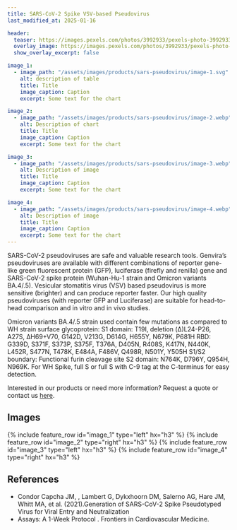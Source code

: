 ```yaml
---
title: SARS-CoV-2 Spike VSV-based Pseudovirus
last_modified_at: 2025-01-16

header:
  teaser: https://images.pexels.com/photos/3992933/pexels-photo-3992933.jpeg?auto=compress&cs=tinysrgb&w=420&h=250&dpr=1
  overlay_image: https://images.pexels.com/photos/3992933/pexels-photo-3992933.jpeg?auto=compress&cs=tinysrgb&w=1260&h=750&dpr=1
  show_overlay_excerpt: false

image_1:
  - image_path: "/assets/images/products/sars-pseudovirus/image-1.svg"
    alt: description of table
    title: Title
    image_caption: Caption
    excerpt: Some text for the chart

image_2:
  - image_path: "/assets/images/products/sars-pseudovirus/image-2.webp"
    alt: Description of chart
    title: Title
    image_caption: Caption
    excerpt: Some text for the chart

image_3:
  - image_path: "/assets/images/products/sars-pseudovirus/image-3.webp"
    alt: Description of image
    title: Title
    image_caption: Caption
    excerpt: Some text for the chart

image_4:
  - image_path: "/assets/images/products/sars-pseudovirus/image-4.webp"
    alt: Description of image
    title: Title
    image_caption: Caption
    excerpt: Some text for the chart
---
```


SARS-CoV-2 pseudoviruses are safe and valuable research tools. Genvira’s pseudoviruses are available with different combinations of reporter gene-like green fluorescent protein (GFP), luciferase (firefly and renilla) gene and SARS-CoV-2 spike protein (Wuhan-Hu-1 strain and Omicron variants BA.4/.5). Vesicular stomatitis virus (VSV) based pseudovirus is more sensitive (brighter) and can produce reporter faster. Our high quality pseudoviruses (with reporter GFP and Luciferase) are suitable for head-to-head comparison and in vitro and in vivo studies.

Omicron variants BA.4/.5 strain used contain few mutations as compared to WH strain surface glycoprotein: S1 domain: T19I, deletion (Δ)L24-P26, A27S, ΔH69+V70, G142D, V213G, D614G, H655Y, N679K, P681H RBD: G339D, S371F, S373P, S375F, T376A, D405N, R408S, K417N, N440K, L452R, S477N, T478K, E484A, F486V, Q498R, N501Y, Y505H S1/S2 boundary: Functional furin cleavage site S2 domain: N764K, D796Y, Q954H, N969K.
For WH Spike, full S or full S with C-9 tag at the C-terminus for easy detection.

Interested in our products or need more information? Request a quote or contact us [here](/contact/).

## Images

{% include feature_row id="image_1" type="left" hx="h3" %}
{% include feature_row id="image_2" type="right" hx="h3" %}
{% include feature_row id="image_3" type="left" hx="h3" %}
{% include feature_row id="image_4" type="right" hx="h3" %}

## References
- Condor Capcha JM, , Lambert G, Dykxhoorn DM, Salerno AG, Hare JM, Whitt MA, et al. (2021).Generation of SARS-CoV-2 Spike Pseudotyped Virus for Viral Entry and Neutralization
- Assays: A 1-Week Protocol . Frontiers in Cardiovascular Medicine.
